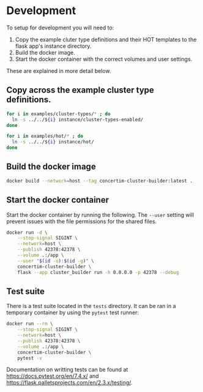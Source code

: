 # Development

To setup for development you will need to:

1. Copy the example cluter type definitions and their HOT templates to the
   flask app's instance directory.
2. Build the docker image.
3. Start the docker container with the correct volumes and user settings.

These are explained in more detail below.

## Copy across the example cluster type definitions.

```bash
for i in examples/cluster-types/* ; do
  ln -s ../../${i} instance/cluster-types-enabled/
done

for i in examples/hot/* ; do
  ln -s ../../${i} instance/hot/
done
```

## Build the docker image

```bash
docker build --network=host --tag concertim-cluster-builder:latest .
```

## Start the docker container

Start the docker container by running the following.  The `--user` setting will
prevent issues with the file permissions for the shared files.

```bash
docker run -d \
    --stop-signal SIGINT \
    --network=host \
    --publish 42378:42378 \
    --volume .:/app \
    --user "$(id -u):$(id -g)" \
    concertim-cluster-builder \
    flask --app cluster_builder run -h 0.0.0.0 -p 42378 --debug
```

## Test suite

There is a test suite located in the `tests` directory.  It can be ran in a
temporary container by using the `pytest` test runner:

```bash
docker run --rm \
    --stop-signal SIGINT \
    --network=host \
    --publish 42378:42378 \
    --volume .:/app \
    concertim-cluster-builder \
    pytest -v
```

Documentation on writting tests can be found at
https://docs.pytest.org/en/7.4.x/ and
https://flask.palletsprojects.com/en/2.3.x/testing/.
